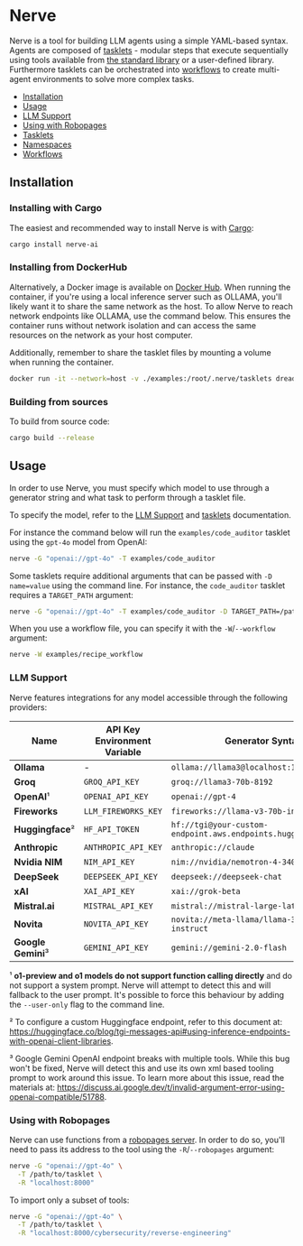 # Nerve

Nerve is a tool for building LLM agents using a simple YAML-based syntax. Agents are composed of [tasklets](tasklets.md) - modular steps that execute sequentially using tools available from [the standard library](namespaces.md) or a user-defined library. Furthermore tasklets can be orchestrated into [workflows](workflows.md) to create multi-agent environments to solve more complex tasks.

* [Installation](#installation)
* [Usage](#usage)
* [LLM Support](#llm-support)
* [Using with Robopages](#using-with-robopages)
* [Tasklets](tasklets.md)
* [Namespaces](namespaces.md)
* [Workflows](workflows.md)

## Installation

### Installing with Cargo

The easiest and recommended way to install Nerve is with [Cargo](https://doc.rust-lang.org/cargo/getting-started/installation.html):

```sh
cargo install nerve-ai
```

### Installing from DockerHub

Alternatively, a Docker image is available on [Docker Hub](https://hub.docker.com/r/dreadnode/nerve). When running the container, if you're using a local inference server such as OLLAMA, you'll likely want it to share the same network as the host. To allow Nerve to reach network endpoints like OLLAMA, use the command below. This ensures the container runs without network isolation and can access the same resources on the network as your host computer.

Additionally, remember to share the tasklet files by mounting a volume when running the container.


```sh
docker run -it --network=host -v ./examples:/root/.nerve/tasklets dreadnode/nerve -h
```

### Building from sources

To build from source code:


```sh
cargo build --release
```

## Usage

In order to use Nerve, you must specify which model to use through a generator string and what task to perform through a tasklet file.

To specify the model, refer to the [LLM Support](#llm-support) and [tasklets](tasklets.md) documentation.

For instance the command below will run the `examples/code_auditor` tasklet using the `gpt-4o` model from OpenAI:

```sh
nerve -G "openai://gpt-4o" -T examples/code_auditor 
```

Some tasklets require additional arguments that can be passed with `-D name=value` using the command line. For instance, the `code_auditor` tasklet requires a `TARGET_PATH` argument:

```sh
nerve -G "openai://gpt-4o" -T examples/code_auditor -D TARGET_PATH=/path/to/code
```

When you use a workflow file, you can specify it with the `-W`/`--workflow` argument:


```sh
nerve -W examples/recipe_workflow 
```

### LLM Support

Nerve features integrations for any model accessible through the following providers:

| Name | API Key Environment Variable | Generator Syntax |
|----------|----------------------------|------------------|
| **Ollama** | - | `ollama://llama3@localhost:11434` |
| **Groq** | `GROQ_API_KEY` | `groq://llama3-70b-8192` |
| **OpenAI**¹ | `OPENAI_API_KEY` | `openai://gpt-4` |
| **Fireworks** | `LLM_FIREWORKS_KEY` | `fireworks://llama-v3-70b-instruct` |
| **Huggingface**² | `HF_API_TOKEN` | `hf://tgi@your-custom-endpoint.aws.endpoints.huggingface.cloud` |
| **Anthropic** | `ANTHROPIC_API_KEY` | `anthropic://claude` |
| **Nvidia NIM** | `NIM_API_KEY` | `nim://nvidia/nemotron-4-340b-instruct` |
| **DeepSeek** | `DEEPSEEK_API_KEY` | `deepseek://deepseek-chat` |
| **xAI** | `XAI_API_KEY` | `xai://grok-beta` |
| **Mistral.ai** | `MISTRAL_API_KEY` | `mistral://mistral-large-latest` |
| **Novita** | `NOVITA_API_KEY` | `novita://meta-llama/llama-3.1-70b-instruct` |
| **Google Gemini**³ | `GEMINI_API_KEY` | `gemini://gemini-2.0-flash` |

¹ **o1-preview and o1 models do not support function calling directly** and do not support a system prompt. Nerve will attempt to detect this and will fallback to the user prompt. It's possible to force this behaviour by adding the `--user-only` flag to the command line.

² To configure a custom Huggingface endpoint, refer to this document at: https://huggingface.co/blog/tgi-messages-api#using-inference-endpoints-with-openai-client-libraries.

³ Google Gemini OpenAI endpoint breaks with multiple tools. While this bug won't be fixed, Nerve will detect this and use its own xml based tooling prompt to work around this issue. To learn more about this issue, read the materials at: https://discuss.ai.google.dev/t/invalid-argument-error-using-openai-compatible/51788.

### Using with Robopages

Nerve can use functions from a [robopages server](https://github.com/dreadnode/robopages-cli). In order to do so, you'll need to pass its address to the tool using the `-R`/`--robopages` argument:

```sh
nerve -G "openai://gpt-4o" \
  -T /path/to/tasklet \
  -R "localhost:8000"
```

To import only a subset of tools:

```sh
nerve -G "openai://gpt-4o" \
  -T /path/to/tasklet \
  -R "localhost:8000/cybersecurity/reverse-engineering"
```
